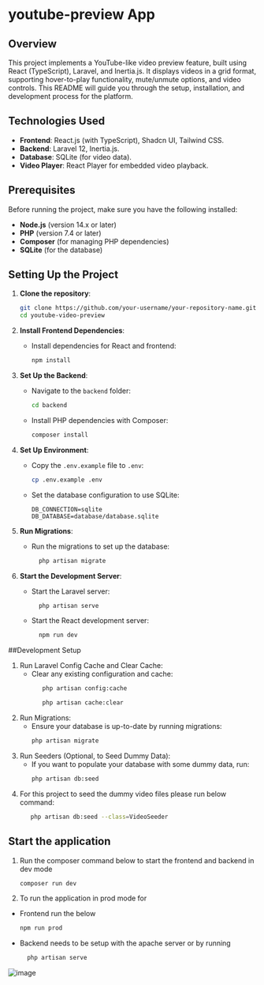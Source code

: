 # youtube-preview App

## Overview
This project implements a YouTube-like video preview feature, built using React (TypeScript), Laravel, and Inertia.js. It displays videos in a grid format, supporting hover-to-play functionality, mute/unmute options, and video controls. This README will guide you through the setup, installation, and development process for the platform.


## Technologies Used
- **Frontend**: React.js (with TypeScript), Shadcn UI, Tailwind CSS.
- **Backend**: Laravel 12, Inertia.js.
- **Database**: SQLite (for video data).
- **Video Player**: React Player for embedded video playback.

## Prerequisites
Before running the project, make sure you have the following installed:
- **Node.js** (version 14.x or later)
- **PHP** (version 7.4 or later)
- **Composer** (for managing PHP dependencies)
- **SQLite** (for the database)

## Setting Up the Project

1. **Clone the repository**:
   ```bash
   git clone https://github.com/your-username/your-repository-name.git
   cd youtube-video-preview
   ```

2. **Install Frontend Dependencies**:
   - Install dependencies for React and frontend:
     ```bash
     npm install
     ```

3. **Set Up the Backend**:
   - Navigate to the `backend` folder:
     ```bash
     cd backend
     ```
   - Install PHP dependencies with Composer:
     ```bash
     composer install
     ```

4. **Set Up Environment**:
   - Copy the `.env.example` file to `.env`:
     ```bash
     cp .env.example .env
     ```
   - Set the database configuration to use SQLite:
     ```dotenv
     DB_CONNECTION=sqlite
     DB_DATABASE=database/database.sqlite
     ```

5. **Run Migrations**:
   - Run the migrations to set up the database:
     ```bash
       php artisan migrate
     ```

6. **Start the Development Server**:
   - Start the Laravel server:
     ```bash
       php artisan serve
     ```
   - Start the React development server:
     ```bash
       npm run dev
     ```
##Development Setup
1. Run Laravel Config Cache and Clear Cache:
   - Clear any existing configuration and cache:
     ```bash
        php artisan config:cache
     ```
     ```bash
        php artisan cache:clear
     ```
3. Run Migrations:
   - Ensure your database is up-to-date by running migrations:
      ```bash
      php artisan migrate
     ```
4. Run Seeders (Optional, to Seed Dummy Data):
   - If you want to populate your database with some dummy data, run:
       ```bash
       php artisan db:seed
      ```
5. For this project to seed the dummy video files please run below command:
    ```bash
       php artisan db:seed --class=VideoSeeder
    ```

## Start the application
1. Run the composer command below to start the frontend and backend in dev mode
   ```bash
   composer run dev
   ```
2.  To run the application in prod mode for
  - Frontend run the below
    ```bash
    npm run prod
    ```
  - Backend needs to be setup with the apache server or by running
    ```bash
      php artisan serve
    ```


![image](https://github.com/user-attachments/assets/9935a178-f8e7-4cff-8f09-1663f9edaae3)

